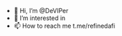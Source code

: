 - 👋 Hi, I’m @DeVIPer
- 👀 I’m interested in 
- 📫 How to reach me t.me/refinedafi

<!---
DeVIPer/DeVIPer is a ✨ special ✨ repository because its `README.md` (this file) appears on your GitHub profile.
You can click the Preview link to take a look at your changes.
--->
